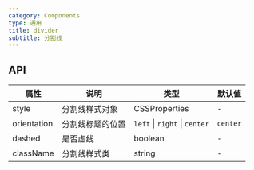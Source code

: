 ```yaml
---
category: Components
type: 通用
title: divider
subtitle: 分割线
---
```

## API
  
| 属性 | 说明 | 类型 | 默认值 |
| --- | ---  | --- | ---   |
| style | 分割线样式对象 | CSSProperties | - |
| orientation | 分割线标题的位置 | `left` \| `right` \| `center` | `center` |
| dashed | 是否虚线 | boolean | - |
| className | 分割线样式类 | string | - |